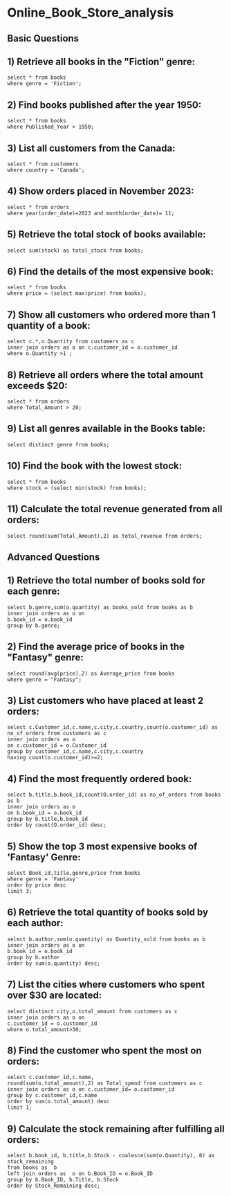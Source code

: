 # Online_Book_Store_analysis


## Basic Questions

## 1) Retrieve all books in the "Fiction" genre:
```
select * from books
where genre = 'Fiction';
```

## 2) Find books published after the year 1950:
```
select * from books
where Published_Year > 1950;
```
## 3) List all customers from the Canada:
```
select * from customers
where country = 'Canada';
```

## 4) Show orders placed in November 2023:
```
select * from orders
where year(order_date)=2023 and month(order_date)= 11;
```
## 5) Retrieve the total stock of books available:
```
select sum(stock) as total_stock from books;
```

## 6) Find the details of the most expensive book:
```
select * from books
where price = (select max(price) from books);
```

## 7) Show all customers who ordered more than 1 quantity of a book:
```
select c.*,o.Quantity from customers as c
inner join orders as o on c.customer_id = o.customer_id
where o.Quantity >1 ;
```

## 8) Retrieve all orders where the total amount exceeds $20:
```
select * from orders
where Total_Amount > 20;
```
## 9) List all genres available in the Books table:
```
select distinct genre from books;
```
## 10) Find the book with the lowest stock:
```
select * from books
where stock = (select min(stock) from books);
```

## 11) Calculate the total revenue generated from all orders:
```
select round(sum(Total_Amount),2) as total_revenue from orders;
```

## Advanced Questions

## 1) Retrieve the total number of books sold for each genre:
```
select b.genre,sum(o.quantity) as books_sold from books as b
inner join orders as o on
b.book_id = o.book_id 
group by b.genre;
```

## 2) Find the average price of books in the "Fantasy" genre:
```
select round(avg(price),2) as Average_price from books
where genre = "Fantasy";
```

## 3) List customers who have placed at least 2 orders:
```
select c.Customer_id,c.name,c.city,c.country,count(o.customer_id) as no_of_orders from customers as c
inner join orders as o
on c.customer_id = o.Customer_id
group by customer_id,c.name,c.city,c.country
having count(o.customer_id)>=2;
```

## 4) Find the most frequently ordered book:
```
select b.title,b.book_id,count(O.order_id) as no_of_orders from books as b
inner join orders as o
on b.book_id = o.book_id
group by b.title,b.book_id
order by count(O.order_id) desc;
```

## 5) Show the top 3 most expensive books of 'Fantasy' Genre:
```
select Book_id,title,genre,price from books
where genre = 'Fantasy' 
order by price desc
limit 3;
```

## 6) Retrieve the total quantity of books sold by each author:
```
select b.author,sum(o.quantity) as Quantity_sold from books as b
inner join orders as o on
b.book_id = o.book_id
group by b.author
order by sum(o.quantity) desc;
```

## 7) List the cities where customers who spent over $30 are located:

```
select distinct city,o.total_amount from customers as c
inner join orders as o on
c.customer_id = o.customer_id
where o.total_amount>30;
```

## 8) Find the customer who spent the most on orders:
```
select c.customer_id,c.name,
round(sum(o.total_amount),2) as Total_spend from customers as c
inner join orders as o on c.customer_id= o.customer_id
group by c.customer_id,c.name
order by sum(o.total_amount) desc
limit 1;
```

## 9) Calculate the stock remaining after fulfilling all orders:
```
select b.book_id, b.title,b.Stock - coalesce(sum(o.Quantity), 0) as stock_remaining
from books as  b
left join orders as  o on b.Book_ID = o.Book_ID
group by b.Book_ID, b.Title, b.Stock
order by Stock_Remaining desc;
```
